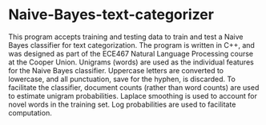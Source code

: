 # Naive-Bayes-text-categorizer
This program accepts training and testing data to train and test a Naive Bayes classifier for text categorization.
The program is written in C++, and was designed as part of the ECE467 Natural Language Processing course at the Cooper Union.
Unigrams (words) are used as the individual features for the Naive Bayes classifier.
Uppercase letters are converted to lowercase, and all punctuation, save for the hyphen, is discarded.
To facilitate the classifier, document counts (rather than word counts) are used to estimate unigram probabilities.
Laplace smoothing is used to account for novel words in the training set.
Log probabilities are used to facilitate computation.
